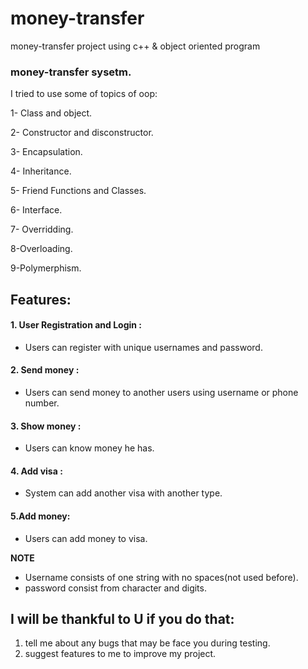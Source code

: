 # money-transfer
money-transfer project using c++ & object oriented program

### money-transfer sysetm.
I tried to use some of topics of oop:

1- Class and object.

2- Constructor and disconstructor.

3- Encapsulation.

4- Inheritance.

5- Friend Functions and Classes.

6- Interface.

7- Overridding.

8-Overloading.

9-Polymerphism.

## Features:
#### 1. User Registration and Login :
- Users can register with unique usernames and password.
#### 2. Send money :
- Users can send money to another users using username or phone number.
#### 3. Show money :
- Users can know money he has.
#### 4. Add visa :
- System can add another visa with another type.
#### 5.Add money:
- Users can add money to visa.

**NOTE**
  - Username consists of one string with no spaces(not used before).
  - password consist from character and digits.
 
## I will be thankful to U if you do that:
1. tell me about any bugs that may be face you during testing.
2. suggest features to me to improve my project.

